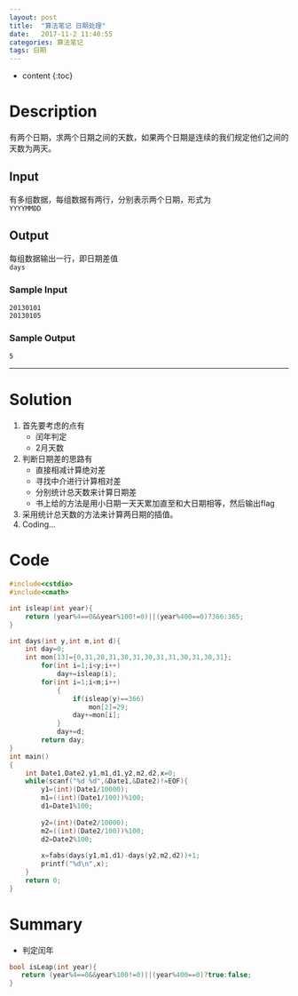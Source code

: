 ```yaml
---
layout: post
title:  "算法笔记 日期处理"
date:   2017-11-2 11:40:55
categories: 算法笔记
tags: 日期 
---
```


* content
{:toc}


# Description
有两个日期，求两个日期之间的天数，如果两个日期是连续的我们规定他们之间的天数为两天。
## Input  
有多组数据，每组数据有两行，分别表示两个日期，形式为  
`YYYYMMDD`

## Output
每组数据输出一行，即日期差值  
`days` 





### Sample Input
    20130101
    20130105

### Sample Output    
    5

---
# Solution

 1. 首先要考虑的点有  
    * 闰年判定  
    * 2月天数  
 2. 判断日期差的思路有  
    * 直接相减计算绝对差
    * 寻找中介进行计算相对差
    * 分别统计总天数来计算日期差
    * 书上给的方法是用小日期一天天累加直至和大日期相等，然后输出flag
 3. 采用统计总天数的方法来计算两日期的插值。
 4. Coding...  

# Code 

```c++
#include<cstdio>
#include<cmath>

int isleap(int year){
	return (year%4==0&&year%100!=0)||(year%400==0)?366:365;	
}

int days(int y,int m,int d){
	int day=0;
 	int mon[13]={0,31,28,31,30,31,30,31,31,30,31,30,31};
		for(int i=1;i<y;i++)
			day+=isleap(i);
		for(int i=1;i<m;i++)
			{
				if(isleap(y)==366)
					mon[2]=29;		
				day+=mon[i];
			}
			day+=d;
		return day;
}
int main()
{
	int Date1,Date2,y1,m1,d1,y2,m2,d2,x=0;
	while(scanf("%d %d",&Date1,&Date2)!=EOF){
		y1=(int)(Date1/10000); 
		m1=((int)(Date1/100))%100;
		d1=Date1%100;
		
		y2=(int)(Date2/10000); 
		m2=((int)(Date2/100))%100;
		d2=Date2%100;
		
		x=fabs(days(y1,m1,d1)-days(y2,m2,d2))+1;
		printf("%d\n",x);
	}	
    return 0;
} 
```

# Summary
 - 判定闰年
 ```c++
bool isLeap(int year){
	return (year%4==0&&year%100!=0)||(year%400==0)?true:false;	
}
 ```
